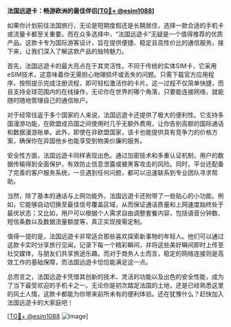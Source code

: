 **法国远遊卡：畅游欧洲的最佳伴侣[[TG💪+ @esim1088](https://t.me/s/esim1088)]**

如果你计划前往法国旅行，无论是短期度假还是长期居住，选择一款合适的手机卡或流量卡都至关重要。而在众多选择中，“法国远遊卡”无疑是一个值得推荐的优质产品。这款卡专为国际游客设计，旨在提供便捷、稳定且高性价比的通信服务。接下来，让我们深入了解这款产品的独特魅力。

首先，法国远遊卡的最大亮点在于其灵活性。不同于传统的实体SIM卡，它采用eSIM技术，这意味着你无需担心物理损坏或丢失的问题。只需下载官方应用程序，按照提示完成注册流程，即可轻松激活你的卡片。这一过程不仅简单快捷，而且支持全球范围内的在线操作，无论你在世界的哪个角落，只要能连接网络，就能随时随地管理自己的通信账户。

对于经常往返于多个国家的人来说，法国远遊卡还提供了极大的便利性。它支持多国漫游功能，在欧盟成员国之间使用时几乎无额外费用，让你告别高额的国际通话和数据漫游账单。此外，即使在非欧盟国家，该卡也能提供具有竞争力的价格方案，确保你在异国他乡也能享受到物美价廉的服务。

安全性方面，法国远遊卡同样表现出色。通过加密技术和多重认证机制，用户的数据传输得到全面保护，有效防止信息泄露或被黑客攻击的风险。同时，平台还配备了完善的客户服务系统，一旦遇到任何问题，都可以迅速联系到专业团队寻求帮助。

当然，除了基本的通话与上网功能外，法国远遊卡还附带了一些贴心的小功能。例如，它能够自动切换至最佳信号覆盖区域，从而保证通话质量和上网速度始终处于最优状态；又比如，用户可以根据个人需求自由调整套餐内容，包括语音分钟数、短信条数以及数据流量额度等，真正实现按需定制。

值得一提的是，法国远遊卡非常适合那些喜欢探索新事物的年轻人。他们可以通过这款卡实时分享旅行见闻，记录下每一个精彩瞬间，并将这些美好瞬间即时上传至社交媒体，与朋友们共享旅途乐趣。而对于商务人士而言，稳定的网络连接则是高效工作的基础保障，而法国远遊卡恰恰能满足这一点。

总而言之，法国远遊卡凭借其创新的技术、灵活的功能以及出色的安全性能，成为了当下最受欢迎的手机卡之一。无论你是初次踏足法国的土地，还是已经熟悉这里的风土人情，这款卡都能为你带来前所未有的便利体验。还在犹豫什么？赶快加入法国远遊卡的大家庭吧！

[[TG💪+ @esim1088](https://t.me/s/esim1088) ![Image](https://i.postimg.cc/4NQfJmqS/Snipaste-2025-05-13-00-14-12.png)]